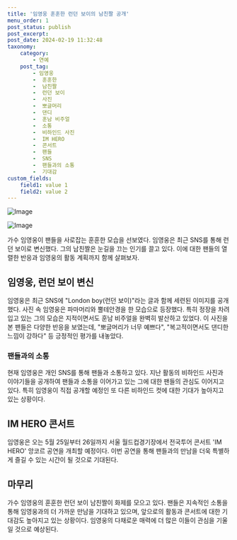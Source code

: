 ```yaml
---
title: '임영웅 훈훈한 런던 보이의 남친짤 공개'
menu_order: 1
post_status: publish
post_excerpt: 
post_date: 2024-02-19 11:32:48
taxonomy:
    category:
        - 연예
    post_tag:
        - 임영웅
        -  훈훈한
        -  남친짤
        -  런던 보이
        -  사진
        -  뽀글머리
        -  댄디
        -  훈남 비주얼
        -  소통
        -  비하인드 사진
        -  IM HERO
        -  콘서트
        -  팬들
        -  SNS
        -  팬들과의 소통
        -  기대감
custom_fields:
    field1: value 1
    field2: value 2
---
```


![Image](https://ssl.pstatic.net/mimgnews/image/311/2024/02/12/0001690804_001_20240212201901318.jpg?type=w540)

![Image](https://mimgnews.pstatic.net/image/311/2024/02/12/0001690804_002_20240212201901370.jpg?type=w540)

가수 임영웅이 팬들을 사로잡는 훈훈한 모습을 선보였다. 임영웅은 최근 SNS를 통해 런던 보이로 변신했다. 그의 남친짤은 눈길을 끄는 인기를 끌고 있다. 이에 대한 팬들의 열렬한 반응과 임영웅의 활동 계획까지 함께 살펴보자.
## 임영웅, 런던 보이 변신
임영웅은 최근 SNS에 "London boy(런던 보이)"라는 글과 함께 세련된 이미지를 공개했다. 사진 속 임영웅은 파마머리와 뿔테안경을 한 모습으로 등장했다. 특히 정장을 차려 입고 있는 그의 모습은 지적이면서도 훈남 비주얼을 완벽히 발산하고 있었다. 이 사진을 본 팬들은 다양한 반응을 보였는데, "뽀글머리가 너무 예쁘다", "복고적이면서도 댄디한 느낌이 강하다" 등 긍정적인 평가를 내놓았다.
### 팬들과의 소통
현재 임영웅은 개인 SNS를 통해 팬들과 소통하고 있다. 지난 활동의 비하인드 사진과 이야기들을 공개하여 팬들과 소통을 이어가고 있는 그에 대한 팬들의 관심도 이어지고 있다. 특히 임영웅이 직접 공개할 예정인 또 다른 비하인드 컷에 대한 기대가 높아지고 있는 상황이다.
## IM HERO 콘서트
임영웅은 오는 5월 25일부터 26일까지 서울 월드컵경기장에서 전국투어 콘서트 'IM HERO' 앙코르 공연을 개최할 예정이다. 이번 공연을 통해 팬들과의 만남을 더욱 특별하게 즐길 수 있는 시간이 될 것으로 기대된다.
## 마무리
가수 임영웅의 훈훈한 런던 보이 남친짤이 화제를 모으고 있다. 팬들은 지속적인 소통을 통해 임영웅과의 더 가까운 만남을 기대하고 있으며, 앞으로의 활동과 콘서트에 대한 기대감도 높아지고 있는 상황이다. 임영웅의 다채로운 매력에 더 많은 이들이 관심을 기울일 것으로 예상된다.
